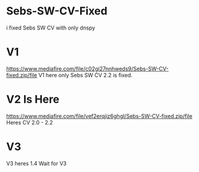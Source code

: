 # Sebs-SW-CV-Fixed
i fixed Sebs SW CV with only dnspy
# V1
https://www.mediafire.com/file/c02gi27nnhweds9/Sebs-SW-CV-fixed.zip/file
V1 here only Sebs SW CV 2.2 is fixed.
# V2 Is Here
https://www.mediafire.com/file/vef2erqjiz6ghgl/Sebs-SW-CV-fixed.zip/file
Heres CV 2.0 - 2.2
# V3
V3 heres 1.4
Wait for V3
